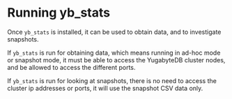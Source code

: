 # Running yb_stats

Once `yb_stats` is installed, it can be used to obtain data, and to investigate snapshots.

If `yb_stats` is run for obtaining data, which means running in ad-hoc mode or snapshot mode, it must be able to access the YugabyteDB cluster nodes, and be allowed to access the different ports. 

If `yb_stats` is run for looking at snapshots, there is no need to access the cluster ip addresses or ports, it will use the snapshot CSV data only.
